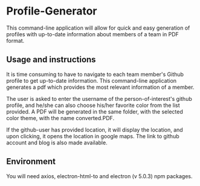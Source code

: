 # Profile-Generator
This command-line application will allow for quick and easy generation of profiles with up-to-date information about members of a team in PDF format.

## Usage and instructions
It is time consuming to have to navigate to each team member's Github profile to get up-to-date information. This command-line application generates a pdf which provides the most relevant information of a member.

The user is asked to enter the username of the person-of-interest's github profile, and he/she can also choose his/her favorite color from the list provided. A PDF will be generated in the same folder, with the selected color theme, with the name converted.PDF.

If the github-user has provided location, it will display the location, and upon clicking, it opens the location in google maps.
The link to github account and blog is also made available.

## Environment
You will need axios, electron-html-to and electron (v 5.0.3) npm packages.
